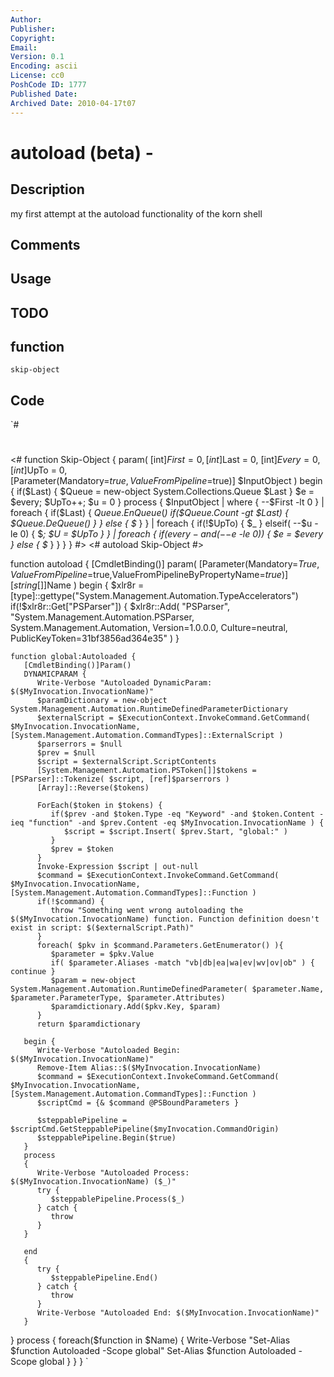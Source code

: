```yaml
---
Author: 
Publisher: 
Copyright: 
Email: 
Version: 0.1
Encoding: ascii
License: cc0
PoshCode ID: 1777
Published Date: 
Archived Date: 2010-04-17t07
---
```


# autoload (beta) - 

## Description

my first attempt at the autoload functionality of the korn shell

## Comments



## Usage



## TODO



## function

`skip-object`

## Code

`#
 #
 
 <#
 function Skip-Object {
 param( 
    [int]$First = 0, [int]$Last = 0, [int]$Every = 0, [int]$UpTo = 0,  
    [Parameter(Mandatory=$true,ValueFromPipeline=$true)]
    $InputObject
 )
 begin {
    if($Last) {
       $Queue = new-object System.Collections.Queue $Last
    }
    $e = $every; $UpTo++; $u = 0
 }
 process {
    $InputObject | where { --$First -lt 0 } | 
    foreach {
       if($Last) {
          $Queue.EnQueue($_)
          if($Queue.Count -gt $Last) { $Queue.DeQueue() }
       } else { $_ }
    } |
    foreach { 
       if(!$UpTo) { $_ } elseif( --$u -le 0) {  $_; $U = $UpTo }
    } |
    foreach { 
       if($every -and (--$e -le 0)) {  $e = $every  } else { $_ } 
    }
 }
 }
 #>
 <#
 autoload Skip-Object
 #>
 
 function autoload {
 [CmdletBinding()]
 param(
 [Parameter(Mandatory=$True,ValueFromPipeline=$true,ValueFromPipelineByPropertyName=$true)]
 [string[]]$Name
 )
 begin {
    $xlr8r = [type]::gettype("System.Management.Automation.TypeAccelerators")
    if(!$xlr8r::Get["PSParser"]) {
       $xlr8r::Add( "PSParser", "System.Management.Automation.PSParser, System.Management.Automation, Version=1.0.0.0, Culture=neutral, PublicKeyToken=31bf3856ad364e35" )
    }
 
    function global:Autoloaded {
       [CmdletBinding()]Param()
       DYNAMICPARAM {
          Write-Verbose "Autoloaded DynamicParam: $($MyInvocation.InvocationName)"
          $paramDictionary = new-object System.Management.Automation.RuntimeDefinedParameterDictionary
          $externalScript = $ExecutionContext.InvokeCommand.GetCommand( $MyInvocation.InvocationName, [System.Management.Automation.CommandTypes]::ExternalScript )
          $parserrors = $null
          $prev = $null
          $script = $externalScript.ScriptContents
          [System.Management.Automation.PSToken[]]$tokens = [PSParser]::Tokenize( $script, [ref]$parserrors )
          [Array]::Reverse($tokens)
          
          ForEach($token in $tokens) {
             if($prev -and $token.Type -eq "Keyword" -and $token.Content -ieq "function" -and $prev.Content -eq $MyInvocation.InvocationName ) {
                $script = $script.Insert( $prev.Start, "global:" )
             }
             $prev = $token
          }
          Invoke-Expression $script | out-null
          $command = $ExecutionContext.InvokeCommand.GetCommand( $MyInvocation.InvocationName, [System.Management.Automation.CommandTypes]::Function )
          if(!$command) {
             throw "Something went wrong autoloading the $($MyInvocation.InvocationName) function. Function definition doesn't exist in script: $($externalScript.Path)"
          }
          foreach( $pkv in $command.Parameters.GetEnumerator() ){
             $parameter = $pkv.Value
             if( $parameter.Aliases -match "vb|db|ea|wa|ev|wv|ov|ob" ) { continue } 
             $param = new-object System.Management.Automation.RuntimeDefinedParameter( $parameter.Name, $parameter.ParameterType, $parameter.Attributes)
             $paramdictionary.Add($pkv.Key, $param)
          } 
          return $paramdictionary
 
       begin {
          Write-Verbose "Autoloaded Begin: $($MyInvocation.InvocationName)"
          Remove-Item Alias::$($MyInvocation.InvocationName)
          $command = $ExecutionContext.InvokeCommand.GetCommand( $MyInvocation.InvocationName, [System.Management.Automation.CommandTypes]::Function )
          $scriptCmd = {& $command @PSBoundParameters }
 
          $steppablePipeline = $scriptCmd.GetSteppablePipeline($myInvocation.CommandOrigin)
          $steppablePipeline.Begin($true)
       }
       process
       {
          Write-Verbose "Autoloaded Process: $($MyInvocation.InvocationName) ($_)"
          try {
             $steppablePipeline.Process($_)
          } catch {
             throw
          }
       }
 
       end
       {
          try {
             $steppablePipeline.End()
          } catch {
             throw
          }
          Write-Verbose "Autoloaded End: $($MyInvocation.InvocationName)"
       }
 
 }
 process {
    foreach($function in $Name) {
       Write-Verbose "Set-Alias $function Autoloaded -Scope global"
       Set-Alias $function Autoloaded -Scope global
    }
 }
 }
`

